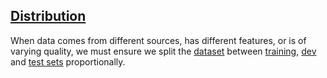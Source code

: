 ## [Distribution](#distribution)

When data comes from different sources, has different features, or is of varying quality, we must ensure we split the [dataset](#dataset) between [training](#training-set), [dev](#dev-set) and [test sets](#test-set) proportionally.